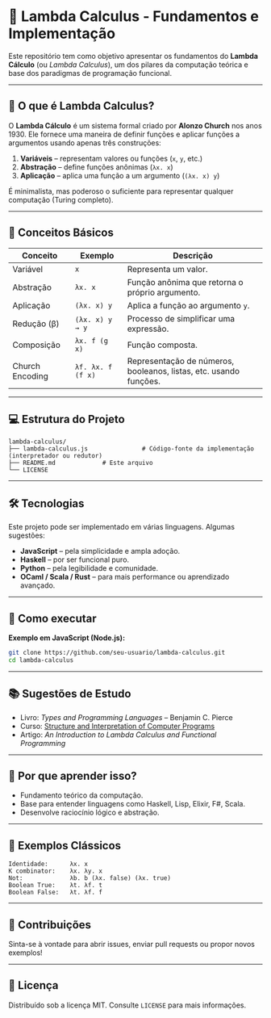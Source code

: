 # 🧠 Lambda Calculus - Fundamentos e Implementação

Este repositório tem como objetivo apresentar os fundamentos do **Lambda Cálculo** (ou *Lambda Calculus*), um dos pilares da computação teórica e base dos paradigmas de programação funcional.

---

## 📘 O que é Lambda Calculus?

O **Lambda Cálculo** é um sistema formal criado por **Alonzo Church** nos anos 1930. Ele fornece uma maneira de definir funções e aplicar funções a argumentos usando apenas três construções:

1. **Variáveis** – representam valores ou funções (`x`, `y`, etc.)
2. **Abstração** – define funções anônimas (`λx. x`)
3. **Aplicação** – aplica uma função a um argumento (`(λx. x) y`)

É minimalista, mas poderoso o suficiente para representar qualquer computação (Turing completo).

---

## 🧩 Conceitos Básicos

| Conceito        | Exemplo           | Descrição                                                         |
| --------------- | ----------------- | ----------------------------------------------------------------- |
| Variável        | `x`               | Representa um valor.                                              |
| Abstração       | `λx. x`           | Função anônima que retorna o próprio argumento.                   |
| Aplicação       | `(λx. x) y`       | Aplica a função ao argumento `y`.                                 |
| Redução (β)     | `(λx. x) y → y`   | Processo de simplificar uma expressão.                            |
| Composição      | `λx. f (g x)`     | Função composta.                                                  |
| Church Encoding | `λf. λx. f (f x)` | Representação de números, booleanos, listas, etc. usando funções. |

---

## 💻 Estrutura do Projeto

```
lambda-calculus/
├── lambda-calculus.js               # Código-fonte da implementação (interpretador ou redutor)
├── README.md             # Este arquivo
└── LICENSE
```

---

## 🛠 Tecnologias

Este projeto pode ser implementado em várias linguagens. Algumas sugestões:

* **JavaScript** – pela simplicidade e ampla adoção.
* **Haskell** – por ser funcional puro.
* **Python** – pela legibilidade e comunidade.
* **OCaml / Scala / Rust** – para mais performance ou aprendizado avançado.

---

## 🚀 Como executar

**Exemplo em JavaScript (Node.js):**

```bash
git clone https://github.com/seu-usuario/lambda-calculus.git
cd lambda-calculus
```

---

## 📚 Sugestões de Estudo

* Livro: *Types and Programming Languages* – Benjamin C. Pierce
* Curso: [Structure and Interpretation of Computer Programs](https://mitpress.mit.edu/sites/default/files/sicp/index.html)
* Artigo: *An Introduction to Lambda Calculus and Functional Programming*

---

## 🤔 Por que aprender isso?

* Fundamento teórico da computação.
* Base para entender linguagens como Haskell, Lisp, Elixir, F#, Scala.
* Desenvolve raciocínio lógico e abstração.

---

## 🧠 Exemplos Clássicos

```plaintext
Identidade:      λx. x
K combinator:    λx. λy. x
Not:             λb. b (λx. false) (λx. true)
Boolean True:    λt. λf. t
Boolean False:   λt. λf. f
```

---

## 📩 Contribuições

Sinta-se à vontade para abrir issues, enviar pull requests ou propor novos exemplos!

---

## 📝 Licença

Distribuído sob a licença MIT. Consulte `LICENSE` para mais informações.
